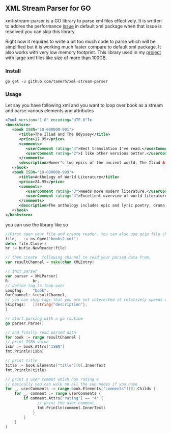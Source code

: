 ## XML Stream Parser for GO
xml-stream-parser is a GO library to parse xml files effectively. It is written to addres the performance [issue](https://github.com/golang/go/issues/21823) in default xml package when that issue is resolved you can skip this library.

Right now it requires to write a bit too much code to parse which will be simplified but it is working much faster compare to default xml package. It also works with very low memory footprint. This library used in my [project](https://github.com/tamerh/biobtree) with large xml files like size of more than 100GB.

### Install

```
go get -u github.com/tamerh/xml-stream-parser
```


### Usage

Let say you have following xml and you want to loop over book as a stream
and parse various elements and attributes

```xml
<?xml version="1.0" encoding="UTF-8"?>
<bookstore>
   <book ISBN="10-000000-001">
      <title>The Iliad and The Odyssey</title>
      <price>12.95</price>
      <comments>
         <userComment rating="4">Best translation I've read.</userComment>
         <userComment rating="2">I like other versions better.</userComment>
      </comments>
      <description>Homer's two epics of the ancient world, The Iliad & The Odyssey, tell stories as riveting today as when they were written between the eighth and ninth century B.C.</description>
   </book>
   <book ISBN="10-000000-999">
      <title>Anthology of World Literature</title>
      <price>24.95</price>
      <comments>
         <userComment rating="3">Needs more modern literature.</userComment>
         <userComment rating="4">Excellent overview of world literature.</userComment>
      </comments>
      <description>The anthology includes epic and lyric poetry, drama, and prose narrative, with many complete works and a focus on the most influential pieces and authors from each region and time period.</description>
   </book>
</bookstore>
```

you can use the library like so

```go
//First open your file and create reader. You can also use gzip file check tests
file, _ := os.Open("books2.xml")
defer file.Close()
br := bufio.NewReader(file)

// then create  following channel to read your parsed data from.
var resultChannel = make(chan XMLEntry)

// init parser
var parser = XMLParser{
R:          br, 
// define tag to loop over
LoopTag:    "book",
OutChannel: &resultChannel,
// you can skip tags that you are not interested it relatively speeds up the process
SkipTags:   []string{"description"}, 
}

// start parsing with a go routine
go parser.Parse()

// and finally read parsed data 
for book := range resultChannel {
// print ISBN value
isbn := book.Attrs["ISBN"]
fmt.Println(isbn)

// print title
title := book.Elements["title"][0].InnerText
fmt.Println(title)

// print a user commet which has rating 4
// basically you can walk on all the sub nodes if you have
for _, userComments := range book.Elements["comments"][0].Childs {
	for _, comment := range userComments {
		if comment.Attrs["rating"] == "4" {
			  // print the user comment
			  fmt.Println(comment.InnerText)
			}
		}
	}
}
```
